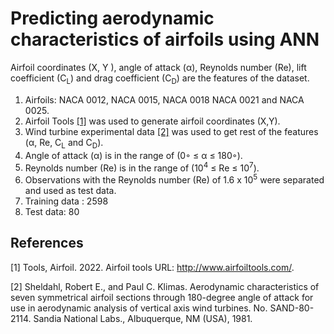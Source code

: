 # Predicting aerodynamic characteristics of airfoils using ANN

Airfoil coordinates (X, Y ), angle of attack (α), Reynolds number (Re), lift coefficient (C<sub>L</sub>) and drag coefficient (C<sub>D</sub>) are the features of the dataset. 

1. Airfoils: NACA 0012, NACA 0015, NACA 0018 NACA 0021 and NACA 0025.
2. Airfoil Tools [[1]](#1) was used to generate airfoil coordinates (X,Y).
3. Wind turbine experimental data [[2]](#2) was used to get rest of the features (α, Re, C<sub>L</sub> and C<sub>D</sub>).
4. Angle of attack (α) is in the range of (0◦ ≤ α ≤ 180◦).
5. Reynolds number (Re) is in the range of (10<sup>4</sup> ≤ Re ≤ 10<sup>7</sup>).
6. Observations with the Reynolds number (Re) of 1.6 x 10<sup>5</sup> were separated and used as test data.
7. Training data : 2598
8. Test data: 80

## References
<a id="1">[1]</a> 
Tools, Airfoil. 2022. Airfoil tools URL: http://www.airfoiltools.com/.

<a id="2">[2]</a> 
Sheldahl, Robert E., and Paul C. Klimas. Aerodynamic characteristics of seven symmetrical airfoil sections through 180-degree angle of attack for use in aerodynamic analysis of vertical axis wind turbines. No. SAND-80-2114. Sandia National Labs., Albuquerque, NM (USA), 1981.
